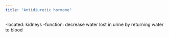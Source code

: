 ```yaml
---
title: "Antidiuretic hormone"
---
```

-located: kidneys
-function: decrease water lost in urine by returning water to blood


